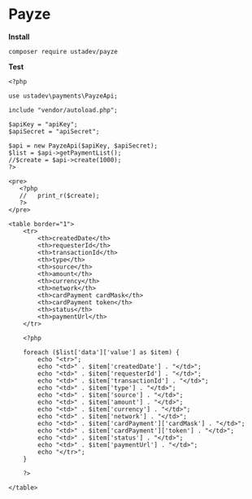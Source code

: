 # Payze

**Install**

    composer require ustadev/payze

**Test**

    <?php
    
    use ustadev\payments\PayzeApi;
    
    include "vendor/autoload.php";
    
    $apiKey = "apiKey";
    $apiSecret = "apiSecret";
    
    $api = new PayzeApi($apiKey, $apiSecret);
    $list = $api->getPaymentList();
    //$create = $api->create(1000);
    ?>
    
    <pre>
       <?php
       //   print_r($create);
       ?>
    </pre>
    
    <table border="1">
        <tr>
            <th>createdDate</th>
            <th>requesterId</th>
            <th>transactionId</th>
            <th>type</th>
            <th>source</th>
            <th>amount</th>
            <th>currency</th>
            <th>network</th>
            <th>cardPayment cardMask</th>
            <th>cardPayment token</th>
            <th>status</th>
            <th>paymentUrl</th>
        </tr>
    
        <?php
    
        foreach ($list['data']['value'] as $item) {
            echo "<tr>";
            echo "<td>" . $item['createdDate'] . "</td>";
            echo "<td>" . $item['requesterId'] . "</td>";
            echo "<td>" . $item['transactionId'] . "</td>";
            echo "<td>" . $item['type'] . "</td>";
            echo "<td>" . $item['source'] . "</td>";
            echo "<td>" . $item['amount'] . "</td>";
            echo "<td>" . $item['currency'] . "</td>";
            echo "<td>" . $item['network'] . "</td>";
            echo "<td>" . $item['cardPayment']['cardMask'] . "</td>";
            echo "<td>" . $item['cardPayment']['token'] . "</td>";
            echo "<td>" . $item['status'] . "</td>";
            echo "<td>" . $item['paymentUrl'] . "</td>";
            echo "</tr>";
        }
    
        ?>
    
    </table>

